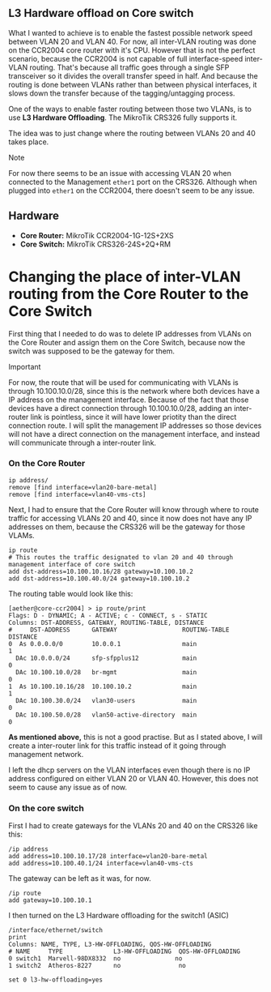 ## L3 Hardware offload on Core switch

What I wanted to achieve is to enable the fastest possible network speed between VLAN 20 and VLAN 40. For now, all inter-VLAN routing was done on the CCR2004 core router with it's CPU. However that is not the perfect scenario, because the CCR2004 is not capable of full interface-speed inter-VLAN routing. That's because all traffic goes through a single SFP transceiver so it divides the overall transfer speed in half. And because the routing is done between VLANs rather than between physical interfaces, it slows down the transfer because of the tagging/untagging process.  

One of the ways to enable faster routing between those two VLANs, is to use **L3 Hardware Offloading**. The MikroTik CRS326 fully supports it.  

The idea was to just change where the routing between VLANs 20 and 40 takes place. 

> [!NOTE]
> For now there seems to be an issue with accessing VLAN 20 when connected to the Management `ether1` port on the CRS326. Although when plugged into `ether1` on the CCR2004, there doesn't seem to be any issue.


## Hardware

*   **Core Router:** MikroTik CCR2004-1G-12S+2XS
*   **Core Switch:** MikroTik CRS326-24S+2Q+RM

# Changing the place of inter-VLAN routing from the Core Router to the Core Switch

First thing that I needed to do was to delete IP addresses from VLANs on the Core Router and assign them on the Core Switch, because now the switch was supposed to be the gateway for them.  

> [!IMPORTANT]
> For now, the route that will be used for communicating with VLANs is through 10.100.10.0/28, since this is the network where both devices have a IP address on the management interface. 
> Because of the fact that those devices have a direct connection through 10.100.10.0/28, adding an inter-router link is pointless, since it will have lower priotity than the direct connection route. I will split the management IP addresses so those devices will not have a direct connection on the management interface, and instead will communicate through a inter-router link.

### On the Core Router  

```rsc
ip address/
remove [find interface=vlan20-bare-metal]
remove [find interface=vlan40-vms-cts]
```

Next, I had to ensure that the Core Router will know through where to route traffic for accessing VLANs 20 and 40, since it now does not have any IP addresses on them, because the CRS326 will be the gateway for those VLAMs.  

```rsc
ip route
# This routes the traffic designated to vlan 20 and 40 through management interface of core switch
add dst-address=10.100.10.16/28 gateway=10.100.10.2
add dst-address=10.100.40.0/24 gateway=10.100.10.2
```
The routing table would look like this:
```rsc
[aether@core-ccr2004] > ip route/print
Flags: D - DYNAMIC; A - ACTIVE; c - CONNECT, s - STATIC
Columns: DST-ADDRESS, GATEWAY, ROUTING-TABLE, DISTANCE
#     DST-ADDRESS      GATEWAY                  ROUTING-TABLE  DISTANCE
0  As 0.0.0.0/0        10.0.0.1                 main                  1
  DAc 10.0.0.0/24      sfp-sfpplus12            main                  0
  DAc 10.100.10.0/28   br-mgmt                  main                  0
1  As 10.100.10.16/28  10.100.10.2              main                  1
  DAc 10.100.30.0/24   vlan30-users             main                  0
  DAc 10.100.50.0/28   vlan50-active-directory  main                  0
```

**As mentioned above,** this is not a good practise. But as I stated above, I will create a inter-router link for this traffic instead of it going through management network.  

I left the dhcp servers on the VLAN interfaces even though there is no IP address configured on either VLAN 20 or VLAN 40. However, this does not seem to cause any issue as of now.  

### On the core switch  

First I had to create gateways for the VLANs 20 and 40 on the CRS326 like this:
```rsc
/ip address
add address=10.100.10.17/28 interface=vlan20-bare-metal
add address=10.100.40.1/24 interface=vlan40-vms-cts
```

The gateway can be left as it was, for now.
```rsc
/ip route
add gateway=10.100.10.1
```
I then turned on the L3 Hardware offloading for the switch1 (ASIC)
```rsc
/interface/ethernet/switch
print
Columns: NAME, TYPE, L3-HW-OFFLOADING, QOS-HW-OFFLOADING
# NAME     TYPE              L3-HW-OFFLOADING  QOS-HW-OFFLOADING
0 switch1  Marvell-98DX8332  no               no               
1 switch2  Atheros-8227      no                no               

set 0 l3-hw-offloading=yes
```
